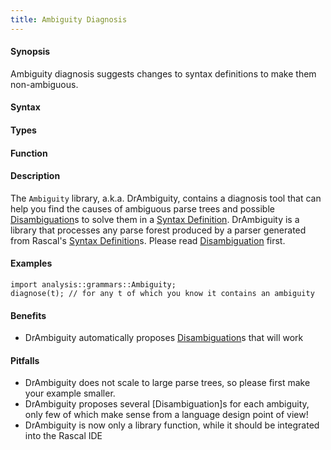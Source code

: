 ```yaml
---
title: Ambiguity Diagnosis
---
```


#### Synopsis

Ambiguity diagnosis suggests changes to syntax definitions to make them non-ambiguous.

#### Syntax

#### Types

#### Function

#### Description

The `Ambiguity` library, a.k.a. DrAmbiguity, contains a diagnosis tool that can help you find the causes of ambiguous 
parse trees and possible [Disambiguation](/docs/Rascal/Declarations/SyntaxDefinition/Disambiguation)s to solve them in a [Syntax Definition](/docs/Rascal/Declarations/SyntaxDefinition).
DrAmbiguity is a library that processes any parse forest produced by a parser generated from Rascal's [Syntax Definition](/docs/Rascal/Declarations/SyntaxDefinition)s.
Please read [Disambiguation](/docs/Rascal/Declarations/SyntaxDefinition/Disambiguation) first.

#### Examples

```rascal
import analysis::grammars::Ambiguity;
diagnose(t); // for any t of which you know it contains an ambiguity
```

#### Benefits

*  DrAmbiguity automatically proposes [Disambiguation](/docs/Rascal/Declarations/SyntaxDefinition/Disambiguation)s that will work 

#### Pitfalls

*  DrAmbiguity does not scale to large parse trees, so please first make your example smaller.
*  DrAmbiguity proposes several [Disambiguation]s for each ambiguity, only few of which make sense from a language design point of view!
*  DrAmbiguity is now only a library function, while it should be integrated into the Rascal IDE


